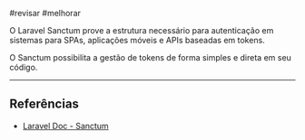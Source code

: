 #revisar  #melhorar

O Laravel Sanctum prove a estrutura necessário para autenticação em sistemas para SPAs, aplicações móveis e APIs baseadas em tokens.

O Sanctum possibilita a gestão de tokens de forma simples e direta em seu código.

---
## Referências
- [Laravel Doc - Sanctum](https://laravel.com/docs/11.x/sanctum)